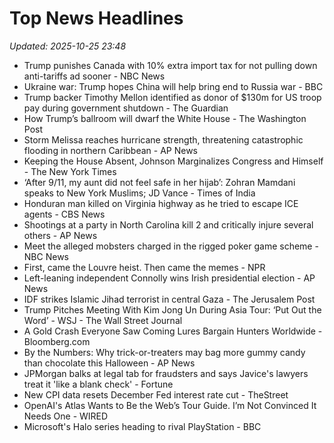 # Top News Headlines

_Updated: 2025-10-25 23:48_

- Trump punishes Canada with 10% extra import tax for not pulling down anti-tariffs ad sooner - NBC News
- Ukraine war: Trump hopes China will help bring end to Russia war - BBC
- Trump backer Timothy Mellon identified as donor of $130m for US troop pay during government shutdown - The Guardian
- How Trump’s ballroom will dwarf the White House - The Washington Post
- Storm Melissa reaches hurricane strength, threatening catastrophic flooding in northern Caribbean - AP News
- Keeping the House Absent, Johnson Marginalizes Congress and Himself - The New York Times
- ‘After 9/11, my aunt did not feel safe in her hijab’: Zohran Mamdani speaks to New York Muslims; JD Vance - Times of India
- Honduran man killed on Virginia highway as he tried to escape ICE agents - CBS News
- Shootings at a party in North Carolina kill 2 and critically injure several others - AP News
- Meet the alleged mobsters charged in the rigged poker game scheme - NBC News
- First, came the Louvre heist. Then came the memes - NPR
- Left-leaning independent Connolly wins Irish presidential election - AP News
- IDF strikes Islamic Jihad terrorist in central Gaza - The Jerusalem Post
- Trump Pitches Meeting With Kim Jong Un During Asia Tour: ‘Put Out the Word’ - WSJ - The Wall Street Journal
- A Gold Crash Everyone Saw Coming Lures Bargain Hunters Worldwide - Bloomberg.com
- By the Numbers: Why trick-or-treaters may bag more gummy candy than chocolate this Halloween - AP News
- JPMorgan balks at legal tab for fraudsters and says Javice's lawyers treat it 'like a blank check' - Fortune
- New CPI data resets December Fed interest rate cut - TheStreet
- OpenAI's Atlas Wants to Be the Web’s Tour Guide. I’m Not Convinced It Needs One - WIRED
- Microsoft's Halo series heading to rival PlayStation - BBC